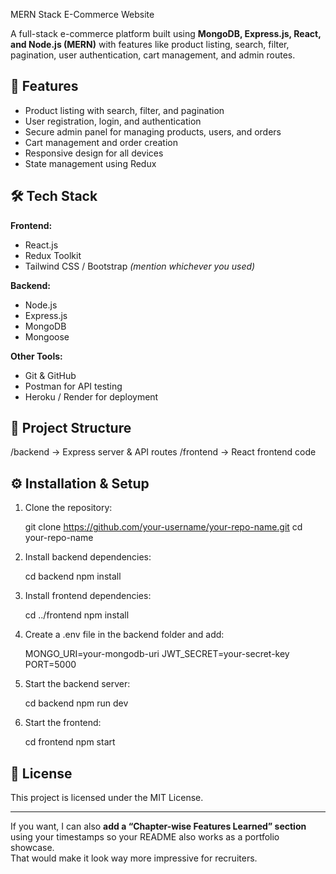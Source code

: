  MERN Stack E-Commerce Website

A full-stack e-commerce platform built using **MongoDB, Express.js, React, and Node.js (MERN)** with features like product listing, search, filter, pagination, user authentication, cart management, and admin routes.

## 📌 Features
- Product listing with search, filter, and pagination
- User registration, login, and authentication
- Secure admin panel for managing products, users, and orders
- Cart management and order creation
- Responsive design for all devices
- State management using Redux

## 🛠️ Tech Stack
**Frontend:**
- React.js
- Redux Toolkit
- Tailwind CSS / Bootstrap *(mention whichever you used)*

**Backend:**
- Node.js
- Express.js
- MongoDB
- Mongoose

**Other Tools:**
- Git & GitHub
- Postman for API testing
- Heroku / Render for deployment

## 📂 Project Structure


/backend   → Express server & API routes
/frontend  → React frontend code



## ⚙️ Installation & Setup
1. Clone the repository:

   git clone https://github.com/your-username/your-repo-name.git
   cd your-repo-name


2. Install backend dependencies:


   cd backend
   npm install


3. Install frontend dependencies:


   cd ../frontend
   npm install


4. Create a .env file in the backend folder and add:


   MONGO_URI=your-mongodb-uri
   JWT_SECRET=your-secret-key
   PORT=5000


5. Start the backend server:


   cd backend
   npm run dev


6. Start the frontend:

   cd frontend
   npm start


## 📜 License

This project is licensed under the MIT License.


---

If you want, I can also **add a “Chapter-wise Features Learned” section** using your timestamps so your README also works as a portfolio showcase.  
That would make it look way more impressive for recruiters.  
```
